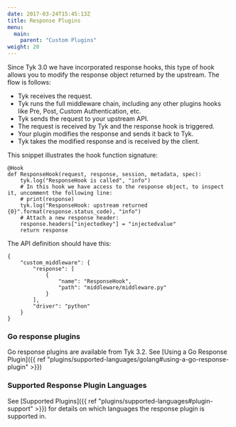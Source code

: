 ```yaml
---
date: 2017-03-24T15:45:13Z
title: Response Plugins
menu:
  main:
    parent: "Custom Plugins"
weight: 20
---
```


Since Tyk 3.0 we have incorporated response hooks, this type of hook allows you to modify the response object returned by the upstream. The flow is follows:

- Tyk receives the request.
- Tyk runs the full middleware chain, including any other plugins hooks like Pre, Post, Custom Authentication, etc.
- Tyk sends the request to your upstream API.
- The request is received by Tyk and the response hook is triggered.
- Your plugin modifies the response and sends it back to Tyk.
- Tyk takes the modified response and is received by the client.

This snippet illustrates the hook function signature:

```
@Hook
def ResponseHook(request, response, session, metadata, spec):
    tyk.log("ResponseHook is called", "info")
    # In this hook we have access to the response object, to inspect it, uncomment the following line:
    # print(response)
    tyk.log("ResponseHook: upstream returned {0}".format(response.status_code), "info")
    # Attach a new response header:
    response.headers["injectedkey"] = "injectedvalue"
    return response
```

The API definition should have this:

```
{
    "custom_middleware": {
        "response": [
            {
                "name": "ResponseHook",
                "path": "middleware/middleware.py"
            }
        ],
        "driver": "python"
    }
}
```

### Go response plugins

Go response plugins are available from Tyk 3.2. See [Using a Go Response Plugin]({{ ref "plugins/supported-languages/golang#using-a-go-response-plugin" >}})

### Supported Response Plugin Languages

See [Supported Plugins]({{ ref "plugins/supported-languages#plugin-support" >}}) for details on which languages the response plugin is supported in.
